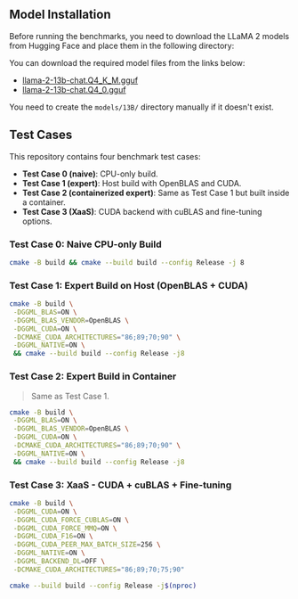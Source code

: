 ## Model Installation

Before running the benchmarks, you need to download the LLaMA 2 models from Hugging Face and place them in the following directory:

You can download the required model files from the links below:

- [llama-2-13b-chat.Q4_K_M.gguf](https://huggingface.co/TheBloke/Llama-2-13B-chat-GGUF/blob/main/llama-2-13b-chat.Q4_K_M.gguf)
- [llama-2-13b-chat.Q4_0.gguf](https://huggingface.co/TheBloke/Llama-2-13B-chat-GGUF/blob/main/llama-2-13b-chat.Q4_0.gguf)

You need to create the `models/13B/` directory manually if it doesn't exist.




## Test Cases

This repository contains four benchmark test cases:

- **Test Case 0 (naive)**: CPU-only build.
- **Test Case 1 (expert)**: Host build with OpenBLAS and CUDA.
- **Test Case 2 (containerized expert)**: Same as Test Case 1 but built inside a container.
- **Test Case 3 (XaaS)**: CUDA backend with cuBLAS and fine-tuning options.

### Test Case 0: Naive CPU-only Build

```bash
cmake -B build && cmake --build build --config Release -j 8
```

### Test Case 1: Expert Build on Host (OpenBLAS + CUDA)

```bash
cmake -B build \
 -DGGML_BLAS=ON \
 -DGGML_BLAS_VENDOR=OpenBLAS \
 -DGGML_CUDA=ON \
 -DCMAKE_CUDA_ARCHITECTURES="86;89;70;90" \
 -DGGML_NATIVE=ON \
 && cmake --build build --config Release -j8
```

### Test Case 2: Expert Build in Container

> Same as Test Case 1.

```bash
cmake -B build \
 -DGGML_BLAS=ON \
 -DGGML_BLAS_VENDOR=OpenBLAS \
 -DGGML_CUDA=ON \
 -DCMAKE_CUDA_ARCHITECTURES="86;89;70;90" \
 -DGGML_NATIVE=ON \
 && cmake --build build --config Release -j8
```

### Test Case 3: XaaS - CUDA + cuBLAS + Fine-tuning

```bash
cmake -B build \
 -DGGML_CUDA=ON \
 -DGGML_CUDA_FORCE_CUBLAS=ON \
 -DGGML_CUDA_FORCE_MMQ=ON \
 -DGGML_CUDA_F16=ON \
 -DGGML_CUDA_PEER_MAX_BATCH_SIZE=256 \
 -DGGML_NATIVE=ON \
 -DGGML_BACKEND_DL=OFF \
 -DCMAKE_CUDA_ARCHITECTURES="86;89;70;75;90"

cmake --build build --config Release -j$(nproc)
```